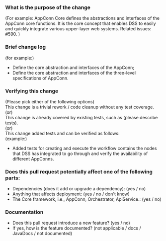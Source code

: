 ### What is the purpose of the change
(For example: AppConn Core defines the abstractions and interfaces of the AppConn core functions.
It is the core concept that enables DSS to easily and quickly integrate various upper-layer web systems.
Related issues: #590. )

### Brief change log
(for example:)
- Define the core abstraction and interfaces of the AppConn;
- Define the core abstraction and interfaces of the three-level specifications of AppConn.

### Verifying this change
(Please pick either of the following options)  
This change is a trivial rework / code cleanup without any test coverage.  
(or)  
This change is already covered by existing tests, such as (please describe tests).  
(or)  
This change added tests and can be verified as follows:  
(example:)  
- Added tests for creating and execute the workflow contains the nodes that DSS has integrated to go through and verify the availability of different AppConns.

### Does this pull request potentially affect one of the following parts:
- Dependencies (does it add or upgrade a dependency): (yes / no)
- Anything that affects deployment: (yes / no / don't know)
- The Core framework, i.e., AppConn, Orchestrator, ApiService.: (yes / no)

### Documentation
- Does this pull request introduce a new feature? (yes / no)
- If yes, how is the feature documented? (not applicable / docs / JavaDocs / not documented)